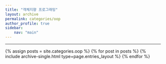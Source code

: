 ```yaml
---
title: "객체지향 프로그래밍"
layout: archive
permalink: categories/oop
author_profile: true
sidebar:
    nav: "main"
---
```


***
<!-- 공백 문자 포함시 site.categories['youngsdog test'] -->
{% assign posts = site.categories.oop %}
{% for post in posts %} {% include archive-single.html type=page.entries_layout %} {% endfor %}